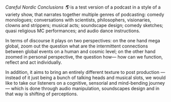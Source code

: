 _Careful Nordic Conclusions 🌎_ is a test version of a podcast in a style of a
variety show, that narrates together multiple genres of podcasting: comedy
monologues; conversations with scientists, philosophers, visionaries, clowns
and strippers; musical acts; soundscape design; comedy sketches; quasi
religious MC performances; and audio dance instructions. 

In terms of discourse it plays on two perspectives: on the one hand mega
global, zoom out the question what are the intermittent connections between
global events on a human and cosmic level; on the other hand zoomed in
personal perspective, the question how— how can we function, reflect and act
individually. 

In addition, it aims to bring an entirely different texture to post production
— instead of it just being a bunch of talking heads and musical slots, we
would like to take our listeners on a cognitive, sensorial and mind-bending
journey — which is done through audio manipulation, soundscapes design and in
that way is shifting of perceptions.

